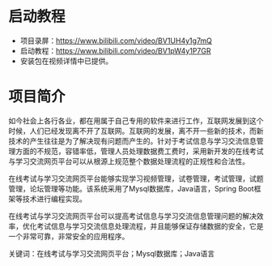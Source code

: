 # 启动教程

- 项目录屏：https://www.bilibili.com/video/BV1UH4y1g7mQ
- 启动教程：https://www.bilibili.com/video/BV1pW4y1P7GR
- 安装包在视频详情中已提供。

# 项目简介
如今社会上各行各业，都在用属于自己专用的软件来进行工作，互联网发展到这个时候，人们已经发现离不开了互联网。互联网的发展，离不开一些新的技术，而新技术的产生往往是为了解决现有问题而产生的。针对于考试信息与学习交流信息管理方面的不规范，容错率低，管理人员处理数据费工费时，采用新开发的在线考试与学习交流网页平台可以从根源上规范整个数据处理流程的正规性和合法性。

在线考试与学习交流网页平台能够实现学习视频管理，试卷管理，考试管理，试题管理，论坛管理等功能。该系统采用了Mysql数据库，Java语言，Spring Boot框架等技术进行编程实现。

在线考试与学习交流网页平台可以提高考试信息与学习交流信息管理问题的解决效率，优化考试信息与学习交流信息处理流程，并且能够保证存储数据的安全，它是一个非常可靠，非常安全的应用程序。

关键词：在线考试与学习交流网页平台；Mysql数据库；Java语言
